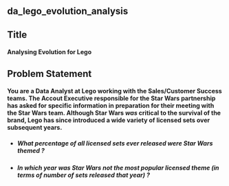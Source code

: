 ## da_lego_evolution_analysis
## Title
#### Analysing Evolution for Lego

## Problem Statement
#### You are a Data Analyst at Lego working with the Sales/Customer Success teams. The Accout Executive responsible for the Star Wars partnership has asked for specific information in preparation for their meeting with the Star Wars team. Although Star Wars _was_ critical to the survival of the brand, Lego has since introduced a wide variety of licensed sets over subsequent years.
-   ##### What percentage of all licensed sets ever released were Star Wars themed ?
-   ##### In which year was Star Wars _not_ the most popular licensed theme (in terms of number of sets released that year) ?